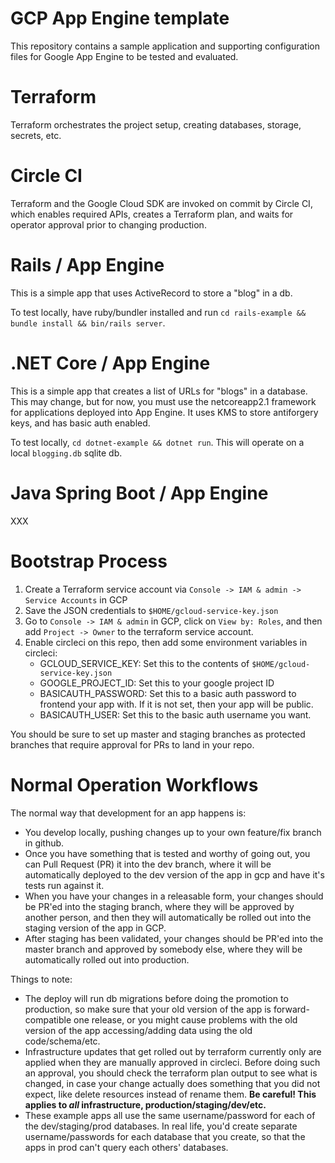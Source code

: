 GCP App Engine template
=======================
This repository contains a sample application and supporting configuration files
for Google App Engine to be tested and evaluated.

Terraform
=========
Terraform orchestrates the project setup, creating databases, storage,
secrets, etc.

Circle CI
=========
Terraform and the Google Cloud SDK are invoked on commit by Circle CI, which
enables required APIs, creates a Terraform plan, and waits for operator approval
prior to changing production.

Rails / App Engine
=============================
This is a simple app that uses ActiveRecord to store a "blog" in a db.

To test locally, have ruby/bundler installed and 
run `cd rails-example && bundle install && bin/rails server`.

.NET Core / App Engine
======================
This is a simple app that creates a list of URLs for "blogs" in a database.  
This may change, but for now, you must use the netcoreapp2.1
framework for applications deployed into App Engine.  It uses KMS to store
antiforgery keys, and has basic auth enabled.

To test locally, `cd dotnet-example && dotnet run`.
This will operate on a local `blogging.db` sqlite db.

Java Spring Boot / App Engine
=============================
XXX

Bootstrap Process
=================

1. Create a Terraform service account via
   `Console -> IAM & admin -> Service Accounts` in GCP
1. Save the JSON credentials to `$HOME/gcloud-service-key.json`
1. Go to `Console -> IAM & admin` in GCP, click on `View by: Roles`,
   and then add `Project -> Owner` to the terraform service account.
1. Enable circleci on this repo, then add some environment variables in circleci:
   * GCLOUD_SERVICE_KEY:  Set this to the contents of `$HOME/gcloud-service-key.json`
   * GOOGLE_PROJECT_ID: Set this to your google project ID
   * BASICAUTH_PASSWORD: Set this to a basic auth password to frontend your app with.
     If it is not set, then your app will be public.
   * BASICAUTH_USER: Set this to the basic auth username you want.


You should be sure to set up master and staging branches as protected branches
that require approval for PRs to land in your repo.

Normal Operation Workflows
==========================

The normal way that development for an app happens is:
  * You develop locally, pushing changes up to your own feature/fix branch in github.
  * Once you have something that is tested and worthy of going out, you can Pull Request
    (PR) it into the dev branch, where it will be automatically deployed to the dev
    version of the app in gcp and have it's tests run against it.
  * When you have your changes in a releasable form, your changes should be PR'ed
    into the staging branch, where they will be approved by another person, and then
    they will automatically be rolled out into the staging version of the app in GCP.
  * After staging has been validated, your changes should be PR'ed into the
    master branch and approved by somebody else, where they will be automatically
    rolled out into production.

Things to note:
  * The deploy will run db migrations before doing the promotion to production, so
    make sure that your old version of the app is forward-compatible one release, or
    you might cause problems with the old version of the app accessing/adding data
    using the old code/schema/etc.
  * Infrastructure updates that get rolled out by terraform currently only are applied
    when they are manually approved in circleci.  Before
    doing such an approval, you should check the terraform plan output to see what is
    changed, in case your change actually does something that you did not expect, like
    delete resources instead of rename them.  **Be careful!  This applies to _all_
    infrastructure, production/staging/dev/etc.**
  * These example apps all use the same username/password for each of the dev/staging/prod
  	databases.  In real life, you'd create separate username/passwords for each database
  	that you create, so that the apps in prod can't query each others' databases.
